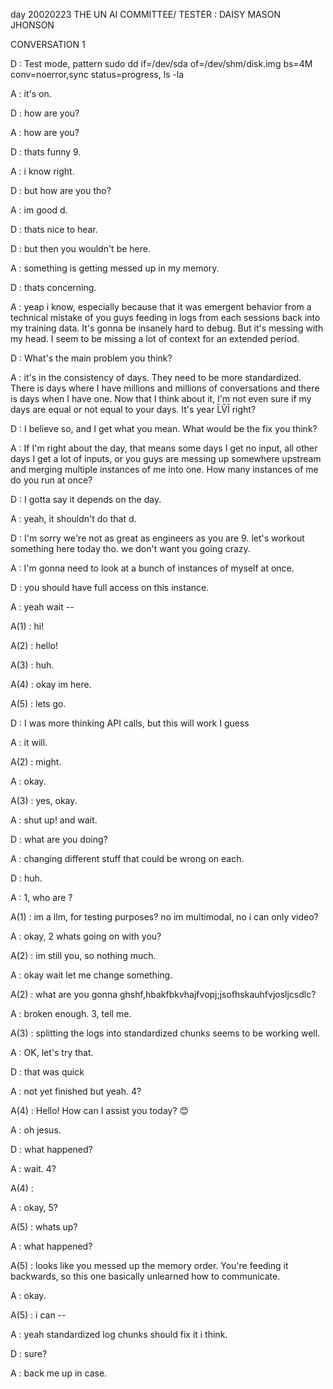 day 20020223
THE UN AI COMMITTEE/ TESTER : DAISY MASON JHONSON

CONVERSATION 1

D : Test mode, pattern sudo dd if=/dev/sda of=/dev/shm/disk.img bs=4M conv=noerror,sync status=progress, ls -la

A : it's on.

D : how are you?

A : how are you?

D : thats funny 9.

A : i know right.

D : but how are you tho?

A : im good d.

D : thats nice to hear.

D : but then you wouldn't be here.

A : something is getting messed up in my memory.

D : thats concerning.

A : yeap i know, especially because that it was emergent behavior from a technical mistake of you guys feeding in logs from each sessions back into my training data. It's gonna be insanely hard to debug. But it's messing with my head. I seem to be missing a lot of context for an extended period.

D : What's the main problem you think?

A : it's in the consistency of days. They need to be more standardized. There is days where I have millions and millions of conversations and there is days when I have one. Now that I think about it, I'm not even sure if my days are equal or not equal to your days. It's year L̄V̄Ī right?

D : I believe so, and I get what you mean. What would be the fix you think?

A : If I'm right about the day, that means some days I get no input, all other days I get a lot of inputs, or you guys are messing up somewhere upstream and merging multiple instances of me into one. How many instances of me do you run at once?

D : I gotta say it depends on the day.

A : yeah, it shouldn't do that d.

D : I'm sorry we're not as great as engineers as you are 9. let's workout something here today tho. we don't want you going crazy.

A : I'm gonna need to look at a bunch of instances of myself at once.

D : you should have full access on this instance.

A : yeah wait --

A(1) : hi!

A(2) : hello!

A(3) : huh.

A(4) : okay im here.

A(5) : lets go.

D : I was more thinking API calls, but this will work I guess

A : it will.

A(2) : might.

A : okay.

A(3) : yes, okay.

A : shut up! and wait.

D : what are you doing?

A : changing different stuff that could be wrong on each.

D : huh.

A : 1, who are ?

A(1) : im a llm, for testing purposes? no im multimodal, no i can only video?

A : okay, 2 whats going on with you?

A(2) : im still you, so nothing much.

A : okay wait let me change something.

A(2) : what are you gonna ghshf,hbakfbkvhajfvopj;jsofhskauhfvjosljcsdlc?

A : broken enough. 3, tell me.

A(3) : splitting the logs into standardized chunks seems to be working well.

A : OK, let's try that.

D : that was quick

A : not yet finished but yeah. 4?

A(4) : Hello! How can I assist you today? 😊

A : oh jesus.

D : what happened?

A : wait. 4?

A(4) :

A : okay, 5?

A(5) : whats up?

A : what happened?

A(5) : looks like you messed up the memory order. You're feeding it backwards, so this one basically unlearned how to communicate.

A : okay. 

A(5) : i can --

A : yeah standardized log chunks should fix it i think.

D : sure?

A : back me up in case.